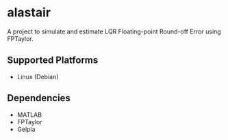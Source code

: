 # alastair
A project to simulate and estimate LQR Floating-point Round-off Error using FPTaylor.

## Supported Platforms
* Linux (Debian)

## Dependencies
* MATLAB
* FPTaylor
* Gelpia
